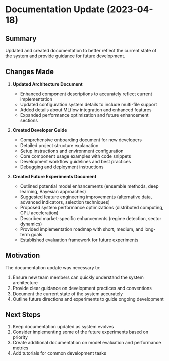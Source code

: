 # Documentation Update (2023-04-18)

## Summary

Updated and created documentation to better reflect the current state of the system and provide guidance for future development.

## Changes Made

1. **Updated Architecture Document**
   - Enhanced component descriptions to accurately reflect current implementation
   - Updated configuration system details to include multi-file support
   - Added details about MLflow integration and enhanced features
   - Expanded performance optimization and future enhancement sections

2. **Created Developer Guide**
   - Comprehensive onboarding document for new developers
   - Detailed project structure explanation
   - Setup instructions and environment configuration
   - Core component usage examples with code snippets
   - Development workflow guidelines and best practices
   - Debugging and deployment instructions

3. **Created Future Experiments Document**
   - Outlined potential model enhancements (ensemble methods, deep learning, Bayesian approaches)
   - Suggested feature engineering improvements (alternative data, advanced indicators, selection techniques)
   - Proposed system performance optimizations (distributed computing, GPU acceleration)
   - Described market-specific enhancements (regime detection, sector dynamics)
   - Provided implementation roadmap with short, medium, and long-term goals
   - Established evaluation framework for future experiments

## Motivation

The documentation update was necessary to:
1. Ensure new team members can quickly understand the system architecture
2. Provide clear guidance on development practices and conventions
3. Document the current state of the system accurately
4. Outline future directions and experiments to guide ongoing development

## Next Steps

1. Keep documentation updated as system evolves
2. Consider implementing some of the future experiments based on priority
3. Create additional documentation on model evaluation and performance metrics
4. Add tutorials for common development tasks 